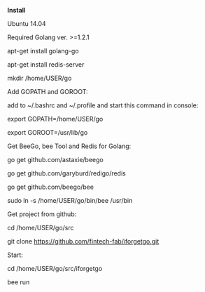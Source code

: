 **Install**

Ubuntu 14.04

Required Golang ver. >=1.2.1

apt-get install golang-go

apt-get install redis-server

mkdir /home/USER/go

Add GOPATH and GOROOT:

add to ~/.bashrc and ~/.profile and start this command in console:

export GOPATH=/home/USER/go

export GOROOT=/usr/lib/go

Get BeeGo, bee Tool and Redis for Golang:

go get github.com/astaxie/beego

go get github.com/garyburd/redigo/redis

go get github.com/beego/bee

sudo ln -s /home/USER/go/bin/bee /usr/bin


Get project from github:

cd /home/USER/go/src

git clone https://github.com/fintech-fab/iforgetgo.git

Start:

cd /home/USER/go/src/iforgetgo

bee run